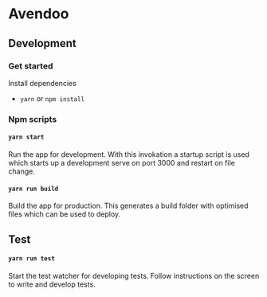 # Avendoo

## Development

### Get started

Install dependencies

* `yarn` or `npm install`

### Npm scripts

#### `yarn start`

Run the app for development. With this invokation a startup script is used which starts up a development serve on port 3000 and restart on file change.

#### `yarn run build`

Build the app for production. This generates a build folder with optimised files which can be used to deploy.

## Test

#### `yarn run test`

Start the test watcher for developing tests. Follow instructions on the screen to write and develop tests.
